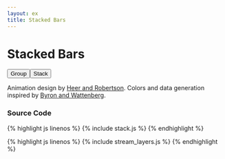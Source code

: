 ```yaml
---
layout: ex
title: Stacked Bars
---
```


# Stacked Bars

<div class="gallery" id="chart">
  <button id="group" class="first" onclick="transitionGroup()">
    Group
  </button
  ><button id="stack" class="last active" onclick="transitionStack()">
    Stack
  </button><p/>
</div>

<link type="text/css" rel="stylesheet" href="stack.css"/>
<link type="text/css" rel="stylesheet" href="button.css"/>
<script type="text/javascript" src="../d3.layout.js?1.6.0"> </script>
<script type="text/javascript" src="stream_layers.js"> </script>
<script type="text/javascript" src="stack.js"> </script>

Animation design by [Heer and Robertson](http://vis.berkeley.edu/papers/animated_transitions/).
Colors and data generation inspired by [Byron and Wattenberg](http://www.leebyron.com/else/streamgraph/).

### Source Code

{% highlight js linenos %}
{% include stack.js %}
{% endhighlight %}

{% highlight js linenos %}
{% include stream_layers.js %}
{% endhighlight %}
